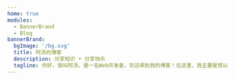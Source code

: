 ```yaml
---
home: true
modules:
  - BannerBrand
  - Blog
bannerBrand:
  bgImage: '/bg.svg'
  title: 阿汤的博客
  description: 分享知识 • 分享快乐
  tagline: 你好，我叫阿汤，是一名Web开发者，欢迎来到我的博客！在这里，我主要是想以文章的形式，分享一些自己在Web开发领域的工作经验和学习体会！一些文章中会有动手实验，如果你很感兴趣，推荐和我一起去完成实验的每一步操作。另外，我将实验中用到的演示项目上传到了Github，地址是：https://github.com/tsq-blog。
---
```

